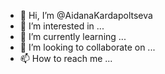 - 👋 Hi, I’m @AidanaKardapoltseva
- 👀 I’m interested in ...
- 🌱 I’m currently learning ...
- 💞️ I’m looking to collaborate on ...
- 📫 How to reach me ...

<!---
AidanaKardapoltseva/AidanaKardapoltseva is a ✨ special ✨ repository because its `README.md` (this file) appears on your GitHub profile.
You can click the Preview link to take a look at your changes.
--->
